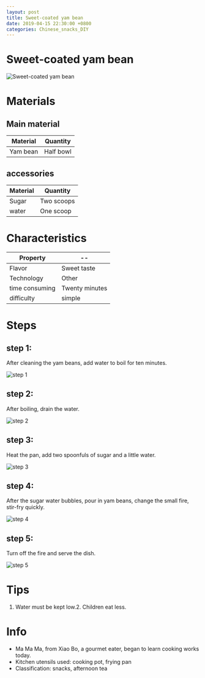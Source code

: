 ```yaml
---
layout: post
title: Sweet-coated yam bean
date: 2019-04-15 22:30:00 +0800
categories: Chinese_snacks_DIY
---
```


# Sweet-coated yam bean

![Sweet-coated yam bean]({{site.baseurl}}/img/427079/427079.jpg)

# Materials


## Main material

Material|Quantity
--|--
Yam bean|Half bowl

## accessories

Material|Quantity
--|--
Sugar|Two scoops
water|One scoop

# Characteristics

Property|--
--|--
Flavor|Sweet taste
Technology|Other
time consuming|Twenty minutes
difficulty|simple

# Steps

## step 1:

After cleaning the yam beans, add water to boil for ten minutes.

![step 1]({{site.baseurl}}/img/427079/1.jpg)

## step 2:

After boiling, drain the water.

![step 2]({{site.baseurl}}/img/427079/2.jpg)

## step 3:

Heat the pan, add two spoonfuls of sugar and a little water.

![step 3]({{site.baseurl}}/img/427079/3.jpg)

## step 4:

After the sugar water bubbles, pour in yam beans, change the small fire, stir-fry quickly.

![step 4]({{site.baseurl}}/img/427079/4.jpg)

## step 5:

Turn off the fire and serve the dish.

![step 5]({{site.baseurl}}/img/427079/5.jpg)

# Tips

1. Water must be kept low.2. Children eat less.

# Info

- Ma Ma Ma, from Xiao Bo, a gourmet eater, began to learn cooking works today.
- Kitchen utensils used: cooking pot, frying pan
- Classification: snacks, afternoon tea